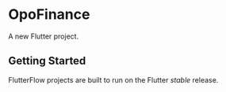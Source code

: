# OpoFinance

A new Flutter project.

## Getting Started

FlutterFlow projects are built to run on the Flutter _stable_ release.
